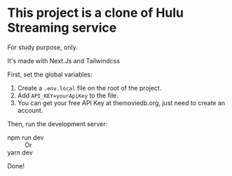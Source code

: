 # This project is a clone of Hulu Streaming service

For study purpose, only.

It's made with Next.Js and Tailwindcss

First, set the global variables:

1. Create a `.env.local` file on the root of the project.
2. Add `API_KEY=yourApiKey` to the file.
3. You can get your free API Key at themoviedb.org, just need to create an account.

Then, run the development server:

<dl>
  <dt>npm run dev</dt>
  <dd>Or</dd>
  <dt>yarn dev</dt>
</dl>

Done!